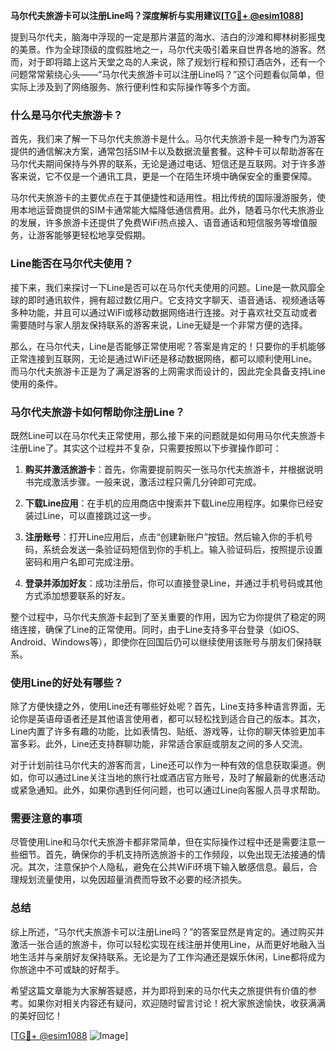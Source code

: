 **马尔代夫旅游卡可以注册Line吗？深度解析与实用建议[[TG💪+ @esim1088](https://t.me/s/esim1088)]**

提到马尔代夫，脑海中浮现的一定是那片湛蓝的海水、洁白的沙滩和椰林树影摇曳的美景。作为全球顶级的度假胜地之一，马尔代夫吸引着来自世界各地的游客。然而，对于即将踏上这片天堂之岛的人来说，除了规划行程和预订酒店外，还有一个问题常常萦绕心头——“马尔代夫旅游卡可以注册Line吗？”这个问题看似简单，但实际上涉及到了网络服务、旅行便利性和实际操作等多个方面。

### 什么是马尔代夫旅游卡？

首先，我们来了解一下马尔代夫旅游卡是什么。马尔代夫旅游卡是一种专门为游客提供的通信解决方案，通常包括SIM卡以及数据流量套餐。这种卡可以帮助游客在马尔代夫期间保持与外界的联系，无论是通过电话、短信还是互联网。对于许多游客来说，它不仅是一个通讯工具，更是一个在陌生环境中确保安全的重要保障。

马尔代夫旅游卡的主要优点在于其便捷性和适用性。相比传统的国际漫游服务，使用本地运营商提供的SIM卡通常能大幅降低通信费用。此外，随着马尔代夫旅游业的发展，许多旅游卡还提供了免费WiFi热点接入、语音通话和短信服务等增值服务，让游客能够更轻松地享受假期。

### Line能否在马尔代夫使用？

接下来，我们来探讨一下Line是否可以在马尔代夫使用的问题。Line是一款风靡全球的即时通讯软件，拥有超过数亿用户。它支持文字聊天、语音通话、视频通话等多种功能，并且可以通过WiFi或移动数据网络进行连接。对于喜欢社交互动或者需要随时与家人朋友保持联系的游客来说，Line无疑是一个非常方便的选择。

那么，在马尔代夫，Line是否能够正常使用呢？答案是肯定的！只要你的手机能够正常连接到互联网，无论是通过WiFi还是移动数据网络，都可以顺利使用Line。而马尔代夫旅游卡正是为了满足游客的上网需求而设计的，因此完全具备支持Line使用的条件。

### 马尔代夫旅游卡如何帮助你注册Line？

既然Line可以在马尔代夫正常使用，那么接下来的问题就是如何用马尔代夫旅游卡注册Line了。其实这个过程并不复杂，只需要按照以下步骤操作即可：

1. **购买并激活旅游卡**：首先，你需要提前购买一张马尔代夫旅游卡，并根据说明书完成激活步骤。一般来说，激活过程只需几分钟即可完成。
   
2. **下载Line应用**：在手机的应用商店中搜索并下载Line应用程序。如果你已经安装过Line，可以直接跳过这一步。

3. **注册账号**：打开Line应用后，点击“创建新账户”按钮。然后输入你的手机号码，系统会发送一条验证码短信到你的手机上。输入验证码后，按照提示设置密码和用户名即可完成注册。

4. **登录并添加好友**：成功注册后，你可以直接登录Line，并通过手机号码或其他方式添加想要联系的好友。

整个过程中，马尔代夫旅游卡起到了至关重要的作用，因为它为你提供了稳定的网络连接，确保了Line的正常使用。同时，由于Line支持多平台登录（如iOS、Android、Windows等），即使你在回国后仍可以继续使用该账号与朋友们保持联系。

### 使用Line的好处有哪些？

除了方便快捷之外，使用Line还有哪些好处呢？首先，Line支持多种语言界面，无论你是英语母语者还是其他语言使用者，都可以轻松找到适合自己的版本。其次，Line内置了许多有趣的功能，比如表情包、贴纸、游戏等，让你的聊天体验更加丰富多彩。此外，Line还支持群聊功能，非常适合家庭或朋友之间的多人交流。

对于计划前往马尔代夫的游客而言，Line还可以作为一种有效的信息获取渠道。例如，你可以通过Line关注当地的旅行社或酒店官方账号，及时了解最新的优惠活动或紧急通知。此外，如果你遇到任何问题，也可以通过Line向客服人员寻求帮助。

### 需要注意的事项

尽管使用Line和马尔代夫旅游卡都非常简单，但在实际操作过程中还是需要注意一些细节。首先，确保你的手机支持所选旅游卡的工作频段，以免出现无法接通的情况。其次，注意保护个人隐私，避免在公共WiFi环境下输入敏感信息。最后，合理规划流量使用，以免因超量消费而导致不必要的经济损失。

### 总结

综上所述，“马尔代夫旅游卡可以注册Line吗？”的答案显然是肯定的。通过购买并激活一张合适的旅游卡，你可以轻松实现在线注册并使用Line，从而更好地融入当地生活并与亲朋好友保持联系。无论是为了工作沟通还是娱乐休闲，Line都将成为你旅途中不可或缺的好帮手。

希望这篇文章能为大家解答疑惑，并为即将到来的马尔代夫之旅提供有价值的参考。如果你对相关内容还有疑问，欢迎随时留言讨论！祝大家旅途愉快，收获满满的美好回忆！

[[TG💪+ @esim1088](https://t.me/s/esim1088) ![Image](https://i.postimg.cc/4NQfJmqS/Snipaste-2025-05-13-00-14-12.png)]